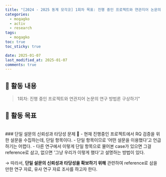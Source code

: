 ```yaml
---
title: "[2024 - 2025 동계 모각코] 1회차 목표: 진행 중인 프로젝트와 연관지어 논문의 연구 방법론 구상하기"
categories:
  - mogagko
  - activ
  - research
tags:
  - mogagko
toc: true
toc_sticky: true

date: 2025-01-07
last_modified_at: 2025-01-07
comments: true
---
```


## 📍 활동 내용
> 1회차: 진행 중인 프로젝트와 연관지어 논문의 연구 방법론 구상하기"

## 📍 활동 목표

<br>
### 단일 설문의 신뢰성과 타당성 문제 🤔
- 현재 진행중인 프로젝트에서 RQ 검증을 위한 설문을 수집하는데, 단일 항목이다.
- 단일 항목이므로 ‘어떤 설문을 이용했다’고 언급하기는 어렵다.
- 다른 연구에서 이렇게 단일 항목으로 물어본 case가 있으면 그걸 reference로 삼고, 없으면 '그냥 우리가 이렇게 했다'고 설명하는 방법이 있다.

→ 따라서, **단일 설문의 신뢰성과 타당성을 확보하기 위해** 관련하여 reference로 삼을 만한 연구 자료, 유사 연구 자료 조사를 하고자 한다.

